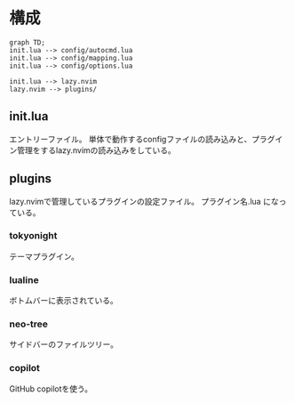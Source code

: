 # 構成
```mermaid
graph TD;
init.lua --> config/autocmd.lua
init.lua --> config/mapping.lua
init.lua --> config/options.lua

init.lua --> lazy.nvim
lazy.nvim --> plugins/
```

## init.lua
エントリーファイル。
単体で動作するconfigファイルの読み込みと、プラグイン管理をするlazy.nvimの読み込みをしている。

## plugins
lazy.nvimで管理しているプラグインの設定ファイル。
プラグイン名.lua になっている。

### tokyonight
テーマプラグイン。

### lualine
ボトムバーに表示されている。

### neo-tree
サイドバーのファイルツリー。

### copilot
GitHub copilotを使う。
